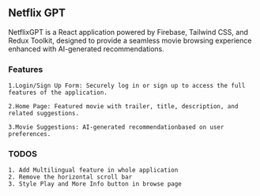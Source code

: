 ## Netflix GPT

NetflixGPT is a React application powered by Firebase, Tailwind CSS, and Redux Toolkit, designed to provide a seamless movie browsing experience enhanced with AI-generated recommendations.

### Features

    1.Login/Sign Up Form: Securely log in or sign up to access the full features of the application.

    2.Home Page: Featured movie with trailer, title, description, and related suggestions.

    3.Movie Suggestions: AI-generated recommendationbased on user preferences.

### TODOS

    1. Add Multilingual feature in whole application
    2. Remove the horizontal scroll bar
    3. Style Play and More Info button in browse page
